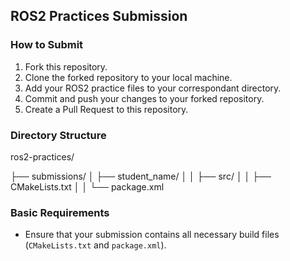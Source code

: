 ## ROS2 Practices Submission

### How to Submit

1. Fork this repository.
2. Clone the forked repository to your local machine.
3. Add your ROS2 practice files to your correspondant directory.
4. Commit and push your changes to your forked repository.
5. Create a Pull Request to this repository.

### Directory Structure

ros2-practices/

├── submissions/
│ ├── student_name/
│ │ ├── src/
│ │ ├── CMakeLists.txt
│ │ └── package.xml


### Basic Requirements

- Ensure that your submission contains all necessary build files (`CMakeLists.txt` and `package.xml`).
